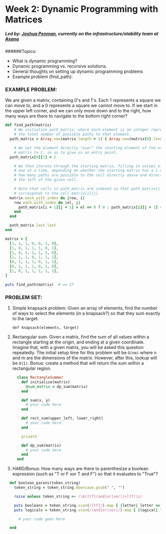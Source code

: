 # Week 2: Dynamic Programming with Matrices
##### Led by: [Joshua Penman](https://github.com/JoshuaSP/), currently on the infrastructure/stability team at [Asana](http://asana.com)

######Topics:
* What is dynamic programming?
* Dynamic programming vs. recursive solutions.
* General thoughts on setting up dynamic programming problems
* Example problem (find_path):

### EXAMPLE PROBLEM:

We are given a matrix, containing 0's and 1's.
Each 1 represents a square we can move to, and a 0 represents a square we cannot move to. If we start in the upper left corner, and we can only move down and to the right, how many ways are there to navigate to the bottom right corner?

```ruby
def find_path(matrix)
    # We initialize path_matrix, where each element is an integer representing
    # the total number of possible paths to that element.
  path_matrix = Array.new(matrix.length + 1) { Array.new(matrix[0].length + 1) {0} }

    # We set the element directly "over" the starting element of the original
    # matrix to 1, so as to give us an entry point.
  path_matrix[0][1] = 1

    # We then iterate through the starting matrix, filling in values of path_matrix
    # one at a time, depending on whether the starting matrix has a 1 or 0, and
    # how many paths are possible to the cell directly above and directly to
    # the left of the given cell.

    # Note that cells in path_matrix are indexed so that path_matrix[i + 1][j + 1]
    # corresponds to the cell matrix[i][j]
  matrix.each_with_index do |row, i|
    row.each_with_index do |el, j|
      path_matrix[i + 1][j + 1] = el == 0 ? 0 : path_matrix[i][j + 1] + path_matrix[i + 1][j]
    end
  end

  path_matrix.last.last
end

matrix = [
  [1, 1, 1, 0, 0, 1, 0],
  [1, 0, 1, 1, 1, 0, 1],
  [1, 0, 1, 1, 1, 1, 0],
  [1, 1, 1, 0, 1, 1, 1],
  [0, 1, 1, 1, 0, 1, 1],
  [0, 1, 1, 1, 0, 1, 0],
  [1, 0, 1, 1, 1, 1, 1],
]

puts find_path(matrix)  # == 17

```

### PROBLEM SET:

1. Simple knapsack problem: Given an array of elements, find the number of ways to select the elements (in a knapsack?) so that they sum exactly to the target.

    `def knapsack(elements, target)`

2. Rectangular sum. Given a matrix, find the sum of all values within a rectangle starting at the origin, and ending at a given coordinate.  Imagine that, with a given matrix, you will be asked this question repeatedly. The initial setup time for this problem will be `O(nm)` where n and m are the dimensions of the matrix. However, after this, lookup will be `O(1)`. Bonus: create a method that will return the sum within a rectangular region.

    ```ruby
      class RectangleSummer
        def initialize(matrix)
          @sum_matrix = dp_sum(matrix)
        end

        def sum(x, y)
          # your code here
        end

        def rect_sum(upper_left, lower_right)
          # your code here
        end

        private

        def dp_sum(matrix)
          # your code here
        end
      end
    ```

3. HARD/Bonus: How many ways are there to parenthesize a boolean expression (such as "T or F xor T and F") so that it evaluates to "True"?

  ```ruby
    def boolean_parens(token_string)
      token_string = token_string.downcase.gsub(" ", "")

      raise unless token_string =~ /\A([tf](and|or|xor))+[tf]\z/

      puts booleans = token_string.scan(/[tf]/).map { |letter| letter == 't' }
      puts logicals = token_string.scan(/(and|or|xor)/).map { |logical| logical.first.to_sym }

        # your code goes here

    end
  ```
